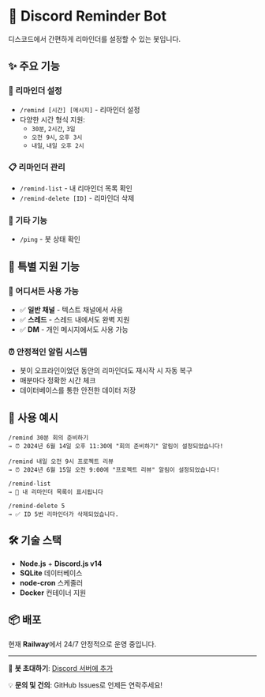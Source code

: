 # 🤖 Discord Reminder Bot

디스코드에서 간편하게 리마인더를 설정할 수 있는 봇입니다.

## ✨ 주요 기능

### 📝 리마인더 설정
- `/remind [시간] [메시지]` - 리마인더 설정
- 다양한 시간 형식 지원:
  - `30분`, `2시간`, `3일`
  - `오전 9시`, `오후 3시`
  - `내일`, `내일 오후 2시`

### 📋 리마인더 관리
- `/remind-list` - 내 리마인더 목록 확인
- `/remind-delete [ID]` - 리마인더 삭제

### 🔧 기타 기능
- `/ping` - 봇 상태 확인

## 🌟 특별 지원 기능

### 📍 어디서든 사용 가능
- ✅ **일반 채널** - 텍스트 채널에서 사용
- ✅ **스레드** - 스레드 내에서도 완벽 지원
- ✅ **DM** - 개인 메시지에서도 사용 가능

### ⏰ 안정적인 알림 시스템
- 봇이 오프라인이었던 동안의 리마인더도 재시작 시 자동 복구
- 매분마다 정확한 시간 체크
- 데이터베이스를 통한 안전한 데이터 저장

## 🚀 사용 예시

```
/remind 30분 회의 준비하기
→ ⏰ 2024년 6월 14일 오후 11:30에 "회의 준비하기" 알림이 설정되었습니다!

/remind 내일 오전 9시 프로젝트 리뷰
→ ⏰ 2024년 6월 15일 오전 9:00에 "프로젝트 리뷰" 알림이 설정되었습니다!

/remind-list
→ 📝 내 리마인더 목록이 표시됩니다

/remind-delete 5
→ ✅ ID 5번 리마인더가 삭제되었습니다.
```

## 🛠️ 기술 스택

- **Node.js** + **Discord.js v14**
- **SQLite** 데이터베이스
- **node-cron** 스케줄러
- **Docker** 컨테이너 지원

## 📦 배포

현재 **Railway**에서 24/7 안정적으로 운영 중입니다.

---

🤖 **봇 초대하기**: [Discord 서버에 추가](여기에_봇_초대_링크)

💡 **문의 및 건의**: GitHub Issues로 언제든 연락주세요!